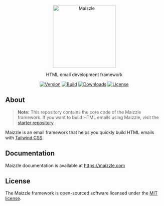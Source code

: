 <div align="center">
  <p><a href="https://maizzle.com" target="_blank"><img src="https://res.cloudinary.com/maizzle/image/upload/v1553710263/maizzle.svg" width="200" alt="Maizzle"></a></p>
  <p>HTML email development framework</p>
  <div>

  [![Version][npm-version-shield]][npm]
  [![Build][github-ci-shield]][github-ci]
  [![Downloads][npm-stats-shield]][npm-stats]
  [![License][license-shield]][license]

  </div>
</div>

## About

> **Note:** This repository contains the core code of the Maizzle framework. If you want to build HTML emails using Maizzle, visit the [starter repository](https://github.com/maizzle/maizzle).

Maizzle is an email framework that helps you quickly build HTML emails with [Tailwind CSS](https://tailwindcss.com/).

## Documentation

Maizzle documentation is available at https://maizzle.com

## License

The Maizzle framework is open-sourced software licensed under the [MIT license](https://opensource.org/licenses/MIT).

[npm]: https://www.npmjs.com/package/@maizzle/framework
[npm-stats]: https://npm-stat.com/charts.html?package=%40maizzle%2Fframework&from=2019-03-27
[npm-version-shield]: https://img.shields.io/npm/v/@maizzle/framework.svg?style=flat-square
[npm-stats-shield]: https://img.shields.io/npm/dt/@maizzle/framework.svg?style=flat-square&color=6875f5
[github-ci]: https://github.com/maizzle/framework/actions
[github-ci-shield]: https://img.shields.io/github/workflow/status/maizzle/cli/Node.js%20CI?style=flat-square
[license]: ./LICENSE
[license-shield]: https://img.shields.io/npm/l/@maizzle/framework.svg?style=flat-square&color=0e9f6e
